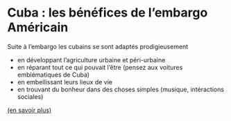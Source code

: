 # Cuba : les bénéfices de l’embargo Américain

Suite à l’embargo les cubains se sont adaptés prodigieusement

- en développant l’agriculture urbaine et péri-urbaine
- en réparant tout ce qui pouvait l’être (pensez aux voitures emblématiques de Cuba)
- en embellissant leurs lieux de vie
- en trouvant du bonheur dans des choses simples (musique, intéractions sociales)

<a href="http://erapostpetrole.canalblog.com/archives/2012/05/24/24331307.html" class="source">(en savoir plus)</a>
